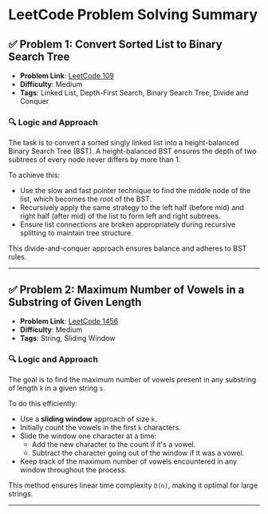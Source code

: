 # LeetCode Problem Solving Summary

## ✅ Problem 1: Convert Sorted List to Binary Search Tree

- **Problem Link**: [LeetCode 109](https://leetcode.com/problems/convert-sorted-list-to-binary-search-tree/)
- **Difficulty**: Medium
- **Tags**: Linked List, Depth-First Search, Binary Search Tree, Divide and Conquer

### 🔍 Logic and Approach

The task is to convert a sorted singly linked list into a height-balanced Binary Search Tree (BST). A height-balanced BST ensures the depth of two subtrees of every node never differs by more than 1.

To achieve this:
- Use the slow and fast pointer technique to find the middle node of the list, which becomes the root of the BST.
- Recursively apply the same strategy to the left half (before mid) and right half (after mid) of the list to form left and right subtrees.
- Ensure list connections are broken appropriately during recursive splitting to maintain tree structure.

This divide-and-conquer approach ensures balance and adheres to BST rules.

---

## ✅ Problem 2: Maximum Number of Vowels in a Substring of Given Length

- **Problem Link**: [LeetCode 1456](https://leetcode.com/problems/maximum-number-of-vowels-in-a-substring-of-given-length/)
- **Difficulty**: Medium
- **Tags**: String, Sliding Window

### 🔍 Logic and Approach

The goal is to find the maximum number of vowels present in any substring of length `k` in a given string `s`.

To do this efficiently:
- Use a **sliding window** approach of size `k`.
- Initially count the vowels in the first `k` characters.
- Slide the window one character at a time:
  - Add the new character to the count if it's a vowel.
  - Subtract the character going out of the window if it was a vowel.
- Keep track of the maximum number of vowels encountered in any window throughout the process.

This method ensures linear time complexity `O(n)`, making it optimal for large strings.

---
